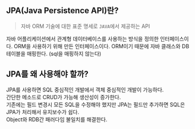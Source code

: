 ## JPA(Java Persistence API)란?
> 자바 ORM 기술에 대한 표준 명세로 `JAVA`에서 제공하는 API<br>

자바 어플리케이션에서 관계형 데이터베이스를 사용하는 방식을 정의한 인터페이스이다.
ORM을 사용하기 위해 만든 인터페이스이다.
ORM이기 때문에 자바 클래스와 DB테이블을 매핑한다. (sql을 매핑하지 않는다)

## JPA를 왜 사용해야 할까?
JPA를 사용하면 SQL 중심적인 개발에서 객체 중심적인 개발이 가능하다.<br>
간단한 메소드로 CRUD가 가능해 생산성이 증가한다.<br>
기존에는 필드 변경시 모든 SQL을 수정해야 했지만 JPA는 필드만 추가하면 SQL은 JPA가 처리해서 유지보수가 쉽다.<br>
Object와 RDB간 패러다임 불일치를 해결한다.<br>
